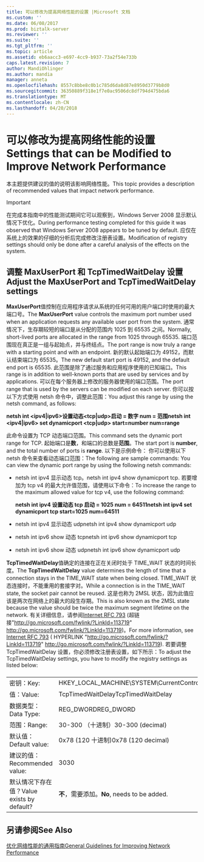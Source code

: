 ```yaml
---
title: 可以修改为提高网络性能的设置 |Microsoft 文档
ms.custom: ''
ms.date: 06/08/2017
ms.prod: biztalk-server
ms.reviewer: ''
ms.suite: ''
ms.tgt_pltfrm: ''
ms.topic: article
ms.assetid: eb6aacc3-e697-4cc9-b937-73a2f54e733b
caps.latest.revision: 7
author: MandiOhlinger
ms.author: mandia
manager: anneta
ms.openlocfilehash: 8557c8bbe8c0b1c785d6da8d87e8950d3779b8d0
ms.sourcegitcommit: 36350889f318e1f7e0ac9506dc8df794d475bda6
ms.translationtype: MT
ms.contentlocale: zh-CN
ms.lasthandoff: 04/20/2018
---
```

# <a name="settings-that-can-be-modified-to-improve-network-performance"></a><span data-ttu-id="ce5a4-102">可以修改为提高网络性能的设置</span><span class="sxs-lookup"><span data-stu-id="ce5a4-102">Settings that can be Modified to Improve Network Performance</span></span>
<span data-ttu-id="ce5a4-103">本主题提供建议的值的说明该影响网络性能。</span><span class="sxs-lookup"><span data-stu-id="ce5a4-103">This topic provides a description of recommended values   that impact network performance.</span></span>  
  
> [!IMPORTANT]  
>  <span data-ttu-id="ce5a4-104">在完成本指南中的性能测试期间它可以观察到，Windows Server 2008 显示默认情况下优化。</span><span class="sxs-lookup"><span data-stu-id="ce5a4-104">During performance testing completed for this guide it was observed that Windows Server 2008 appears to be tuned by default.</span></span> <span data-ttu-id="ce5a4-105">应仅在系统上的效果的仔细的分析后完成修改注册表设置。</span><span class="sxs-lookup"><span data-stu-id="ce5a4-105">Modification of  registry settings should only be done after a careful analysis of the effects on the system.</span></span>  
  
## <a name="adjust-the-maxuserport-and-tcptimedwaitdelay-settings"></a><span data-ttu-id="ce5a4-106">调整 MaxUserPort 和 TcpTimedWaitDelay 设置</span><span class="sxs-lookup"><span data-stu-id="ce5a4-106">Adjust the MaxUserPort and TcpTimedWaitDelay settings</span></span>  
 <span data-ttu-id="ce5a4-107">**MaxUserPort**值控制在应用程序请求从系统的任何可用的用户端口时使用的最大端口号。</span><span class="sxs-lookup"><span data-stu-id="ce5a4-107">The **MaxUserPort** value controls the maximum port number used when an application requests any available user port from the system.</span></span> <span data-ttu-id="ce5a4-108">通常情况下，生存期较短的端口是从分配的范围内 1025 到 65535 之间。</span><span class="sxs-lookup"><span data-stu-id="ce5a4-108">Normally, short-lived ports are allocated in the range from 1025 through 65535.</span></span> <span data-ttu-id="ce5a4-109">端口范围现在真正是一组与起始点，并与终结点。</span><span class="sxs-lookup"><span data-stu-id="ce5a4-109">The port range is now truly a range with a starting point and with an endpoint.</span></span> <span data-ttu-id="ce5a4-110">新的默认起始端口为 49152，而默认结束端口为 65535。</span><span class="sxs-lookup"><span data-stu-id="ce5a4-110">The new default start port is 49152, and the default end port is 65535.</span></span> <span data-ttu-id="ce5a4-111">此范围是除了通过服务和应用程序使用的已知端口。</span><span class="sxs-lookup"><span data-stu-id="ce5a4-111">This range is in addition to well-known ports that are used by services and by applications.</span></span> <span data-ttu-id="ce5a4-112">可以在每个服务器上修改的服务器使用的端口范围。</span><span class="sxs-lookup"><span data-stu-id="ce5a4-112">The port range that is used by the servers can be modified on each server.</span></span> <span data-ttu-id="ce5a4-113">你可以按以下方式使用 netsh 命令中，调整此范围：</span><span class="sxs-lookup"><span data-stu-id="ce5a4-113">You adjust this range by using the netsh command, as follows:</span></span>  
  
 <span data-ttu-id="ce5a4-114">**netsh int \<ipv4&#124;ipv6\>设置动态\<tcp&#124;udp\>启动 = 数字 num = 范围**</span><span class="sxs-lookup"><span data-stu-id="ce5a4-114">**netsh int \<ipv4&#124;ipv6\> set dynamicport \<tcp&#124;udp\> start=number num=range**</span></span>  
  
 <span data-ttu-id="ce5a4-115">此命令设置为 TCP 动态端口范围。</span><span class="sxs-lookup"><span data-stu-id="ce5a4-115">This command sets the dynamic port range for TCP.</span></span> <span data-ttu-id="ce5a4-116">起始端口是**数**，和端口的总数是**范围**。</span><span class="sxs-lookup"><span data-stu-id="ce5a4-116">The start port is **number**, and the total number of ports is **range**.</span></span> <span data-ttu-id="ce5a4-117">以下是示例命令： 你可以使用以下 netsh 命令来查看动态端口范围：</span><span class="sxs-lookup"><span data-stu-id="ce5a4-117">The following are sample commands: You can view the dynamic port range by using the following netsh commands:</span></span>  
  
-   <span data-ttu-id="ce5a4-118">netsh int ipv4 显示动态 tcp。</span><span class="sxs-lookup"><span data-stu-id="ce5a4-118">netsh int ipv4 show dynamicport tcp.</span></span> <span data-ttu-id="ce5a4-119">若要增加为 tcp v4 的最大允许值范围，请使用以下命令：</span><span class="sxs-lookup"><span data-stu-id="ce5a4-119">To increase the range to the maximum allowed value for tcp v4, use the following command:</span></span>  
  
     <span data-ttu-id="ce5a4-120">**netsh int ipv4 设置动态 tcp 启动 = 1025 num = 64511**</span><span class="sxs-lookup"><span data-stu-id="ce5a4-120">**netsh int ipv4 set dynamicport tcp start=1025 num=64511**</span></span>  
  
-   <span data-ttu-id="ce5a4-121">netsh int ipv4 显示动态 udp</span><span class="sxs-lookup"><span data-stu-id="ce5a4-121">netsh int ipv4 show dynamicport udp</span></span>  
  
-   <span data-ttu-id="ce5a4-122">netsh int ipv6 show 动态 tcp</span><span class="sxs-lookup"><span data-stu-id="ce5a4-122">netsh int ipv6 show dynamicport tcp</span></span>  
  
-   <span data-ttu-id="ce5a4-123">netsh int ipv6 show 动态 udp</span><span class="sxs-lookup"><span data-stu-id="ce5a4-123">netsh int ipv6 show dynamicport udp</span></span>  
  
 <span data-ttu-id="ce5a4-124">**TcpTimedWaitDelay**值确定的连接在正在关闭时处于 TIME_WAIT 状态的时间长度。</span><span class="sxs-lookup"><span data-stu-id="ce5a4-124">The **TcpTimedWaitDelay** value determines the length of time that a connection stays in the TIME_WAIT state when being closed.</span></span> <span data-ttu-id="ce5a4-125">TIME_WAIT 状态连接时，不能重用的套接字对。</span><span class="sxs-lookup"><span data-stu-id="ce5a4-125">While a connection is in the TIME_WAIT state, the socket pair cannot be reused.</span></span> <span data-ttu-id="ce5a4-126">这是也称为 2MSL 状态，因为此值应该是两次在网络上的最大的段生存期。</span><span class="sxs-lookup"><span data-stu-id="ce5a4-126">This is also known as the 2MSL state because the value should be twice the maximum segment lifetime on the network.</span></span> <span data-ttu-id="ce5a4-127">有关详细信息，请参阅[Internet RFC 793](http://go.microsoft.com/fwlink/?LinkId=113719) (超链接"http://go.microsoft.com/fwlink/?LinkId=113719" http://go.microsoft.com/fwlink/?LinkId=113719)。</span><span class="sxs-lookup"><span data-stu-id="ce5a4-127">For more information, see [Internet RFC 793](http://go.microsoft.com/fwlink/?LinkId=113719) ( HYPERLINK "http://go.microsoft.com/fwlink/?LinkId=113719" http://go.microsoft.com/fwlink/?LinkId=113719).</span></span> <span data-ttu-id="ce5a4-128">若要调整 TcpTimedWaitDelay 设置，你必须修改注册表设置，如下所示：</span><span class="sxs-lookup"><span data-stu-id="ce5a4-128">To adjust the TcpTimedWaitDelay settings, you have to modify the registry settings as listed below:</span></span>  
  
###  
  
|||  
|-|-|  
|<span data-ttu-id="ce5a4-129">密钥：</span><span class="sxs-lookup"><span data-stu-id="ce5a4-129">Key:</span></span>|<span data-ttu-id="ce5a4-130">HKEY_LOCAL_MACHINE\SYSTEM\CurrentControlSet\Services\Tcpip\Parameters</span><span class="sxs-lookup"><span data-stu-id="ce5a4-130">HKEY_LOCAL_MACHINE\SYSTEM\CurrentControlSet\Services\Tcpip\Parameters</span></span>|  
|<span data-ttu-id="ce5a4-131">值：</span><span class="sxs-lookup"><span data-stu-id="ce5a4-131">Value:</span></span>|<span data-ttu-id="ce5a4-132">TcpTimedWaitDelay</span><span class="sxs-lookup"><span data-stu-id="ce5a4-132">TcpTimedWaitDelay</span></span>|  
|<span data-ttu-id="ce5a4-133">数据类型：</span><span class="sxs-lookup"><span data-stu-id="ce5a4-133">Data Type:</span></span>|<span data-ttu-id="ce5a4-134">REG_DWORD</span><span class="sxs-lookup"><span data-stu-id="ce5a4-134">REG_DWORD</span></span>|  
|<span data-ttu-id="ce5a4-135">范围：</span><span class="sxs-lookup"><span data-stu-id="ce5a4-135">Range:</span></span>|<span data-ttu-id="ce5a4-136">30-300 （十进制）</span><span class="sxs-lookup"><span data-stu-id="ce5a4-136">30-300 (decimal)</span></span>|  
|<span data-ttu-id="ce5a4-137">默认值：</span><span class="sxs-lookup"><span data-stu-id="ce5a4-137">Default value:</span></span>|<span data-ttu-id="ce5a4-138">0x78 (120 十进制)</span><span class="sxs-lookup"><span data-stu-id="ce5a4-138">0x78 (120 decimal)</span></span>|  
|<span data-ttu-id="ce5a4-139">建议的值：</span><span class="sxs-lookup"><span data-stu-id="ce5a4-139">Recommended value:</span></span>|<span data-ttu-id="ce5a4-140">30</span><span class="sxs-lookup"><span data-stu-id="ce5a4-140">30</span></span>|  
|<span data-ttu-id="ce5a4-141">默认情况下存在值？</span><span class="sxs-lookup"><span data-stu-id="ce5a4-141">Value exists by default?</span></span>|<span data-ttu-id="ce5a4-142">**不**，需要添加。</span><span class="sxs-lookup"><span data-stu-id="ce5a4-142">**No**, needs to be added.</span></span>|  
  
## <a name="see-also"></a><span data-ttu-id="ce5a4-143">另请参阅</span><span class="sxs-lookup"><span data-stu-id="ce5a4-143">See Also</span></span>  
 [<span data-ttu-id="ce5a4-144">优化网络性能的通用指南</span><span class="sxs-lookup"><span data-stu-id="ce5a4-144">General Guidelines for Improving Network Performance</span></span>](../technical-guides/general-guidelines-for-improving-network-performance.md)